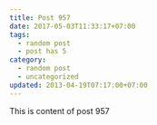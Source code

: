 ```yaml
---
title: Post 957
date: 2017-05-03T11:33:17+07:00
tags:
  - random post
  - post has 5
category:
  - random post
  - uncategorized
updated: 2013-04-19T07:17:00+07:00
---
```

This is content of post 957